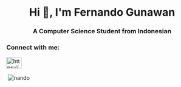 <h1 align="center">Hi 👋, I'm Fernando Gunawan</h1>
<h3 align="center">A Computer Science Student from Indonesian</h3>

<h3 align="left">Connect with me:</h3>
<p align="left">
<a href="https://linkedin.com/in/https://www.linkedin.com/in/fernando-gunawan-bo/" target="blank"><img align="center" src="https://raw.githubusercontent.com/rahuldkjain/github-profile-readme-generator/master/src/images/icons/Social/linked-in-alt.svg" alt="https://www.linkedin.com/in/fernando-gunawan-bo/" height="30" width="40" /></a>
</p>

<p>&nbsp;<img align="center" src="https://github-readme-stats.vercel.app/api?username=NandoG1&show_icons=true&locale=en" alt="nando" /></p>

